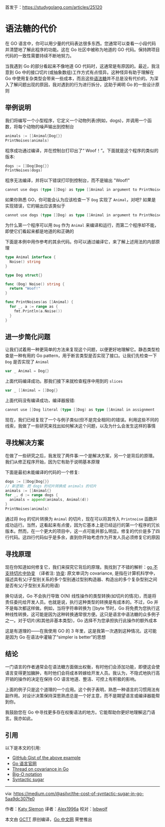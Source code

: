首发于：https://studygolang.com/articles/25120

# 语法糖的代价

在 GO 语言中，你可以用少量的代码表达很多东西。您通常可以查看一小段代码并清楚地了解此程序的功能。这在 Go 社区中被称为地道的 GO 代码。保持跨项目代码的一致性需要持续不断地努力。

当我遇到 Go 的部分看起来不像地道 GO 代码时，这通常是有原因的。最近，我注意到 Go 中的接口切片(或抽象数组)工作方式有点怪异。这种怪异有助于理解在 Go 中使用复杂类型会带来一些成本，而且这些[语法糖](https://en.wikipedia.org/wiki/Syntactic_sugar)并不总是没有代价的。为深入了解问题出现的原因，我对遇到的行为进行拆分，这助于阐明 Go 的一些设计原则

## 举例说明

我们将编写一个小型程序，它定义一个动物列表(例如，dogs)，并调用一个函数，将每个动物的噪声输出到控制台

```go
animals := []Animal{Dog{}}
PrintNoises(animals)
```

程序成功通过编译，并在控制台打印出了“ Woof！”。下面就是这个程序的类似的版本:

```go
dogs := []Dog{Dog{}}
PrintNoises(dogs)
```

程序无法编译，并将以下错误打印到控制台，而不是输出 "Woof!"

```go
cannot use dogs (type []Dog) as type []Animal in argument to PrintNoises
```

如果你熟悉 GO，你可能会认为应该检查一下 `Dog` 实现了 `Animal`，对吧? 如果是实现错误，它的输出应该类似于

```go
cannot use dogs (type []Dog) as type []Animal in argument to PrintNoises: []Dog does not implement []Animal (missing Noise method)
```

为什么第一个程序可以用 `Dog` 作为 `Animal` 来编译和运行，而第二个程序却不能，即使它们看起来都是地道的和正确的

下面是本例中用作参考的其余代码。你可以通过编译它，来了解上述用法的内部原理

```go
type Animal interface {
  Noise() string
}

type Dog struct{}

func (Dog) Noise() string {
  return "Woof!"
}

func PrintNoises(as []Animal) {
  for _, a := range as {
    fmt.Println(a.Noise())
  }
}
```

## 进一步简化问题

让我们试着用一种更简单的方法来复现这个问题，以便更好地理解它。静态类型检查是一种有用的 Go pattern，用于断言类型是否实现了接口。让我们先检查一下 `Dog` 是否实现了 `Animal`

```go
var _ Animal = Dog{}
```

上面代码编译成功。那我们接下来就检查程序中用到的 `slices`

```go
var _ []Animal = []Dog{}
```

上面代码没有编译成功，编译器报错:

```go
cannot use []Dog literal (type []Dog) as type []Animal in assignment
```

现在，我们已经复现了一个与例子类似(但不是完全相同)的错误。利用这些不同的线索，我做了一些研究来找出如何解决这个问题，以及为什么会发生这样的事情

## 寻找解决方案

在做了一些研究之后，我发现了两件事:一个是解决方案，另一个是背后的原理。我们从修正程序开始，因为它有助于说明基本原理

下面是最初未能编译的代码的一个修复:

```go
dogs := []Dog{Dog{}}
// 新逻辑: 把 dogs 的切片转换成 animals 的切片
animals := []Animal{}
for _, d := range dogs {
  animals = append(animals, Animal(d))
}
PrintNoises(animals)
```

通过将 `Dog` 的切片转换为 `Animal` 的切片，现在可以将其传入 `Printnoise` 函数并成功运行。当然，这看起来有点傻，因为它基本上是已经运行的第一个程序的冗长版本。然而，在一个更大的项目中，这一点可能并那么明显。修复的代价是多了四行代码。这四行代码似乎是多余，直到你开始考虑作为开发人员必须修复它的原因

## 寻找原理

现在你知道如何修复它，我们来探究它背后的原理。我找到了不错的解析：[go 不支持切片中协变](https://www.reddit.com/r/golang/comments/3gtg3i/passing_slice_of_values_as_slice_of_interfaces/)
（译者注: [协变](https://zh.wikipedia.org/wiki/%E5%8D%8F%E5%8F%98%E4%B8%8E%E9%80%86%E5%8F%98): 原文单词为 covariance, 是指在计算机科学中，描述具有父/子型别关系的多个型别通过型别构造器、构造出的多个复杂型别之间是否有父/子型别关系的用语)

换句话说，Go 不会执行导致 O(N) 线性操作的类型转换(如切片的情况)，而是将责任委托给开发人员。也就是说，执行这种类型的转换是有成本的。不过，Go 并不是每次都这样做。例如，当将字符串转换为 []byte 节时，Go 将免费为您执行这种线性转换，这可能是因为这种转换通常很方便。这只是语言中语法糖的众多例子之一。对于切片(和其他非基本类型)，Go 选择不为您承担执行此操作的额外成本

这是有道理的——在我使用 GO 的 3 年里，这是我第一次遇到这种情况。这可能是因为 Go 在语法中灌输了“simpler is better”的思想

## 结论

一门语言的作者通常会在语法糖方面做出权衡，有时他们会添加功能，即便这会使语言变得更加臃肿，有时他们会将成本转嫁给开发人员。我认为，不隐式地执行高开销的操作的决定在保持 GO 语言地道、整洁、可控上有积极的影响。

上面的例子只是这个道理的一个应用。这个例子表明，熟悉一种语言的习惯用法有副作用。对设计决策保持深思熟虑总是一个好主意，而不是期望语言或编译器能帮到你。

我鼓励您在 Go 中寻找更多存在权衡语法的地方。它能帮助你更好地理解这门语言。我亦如此。

## 引用

以下是本文的引用:

* [GitHub Gist of the above example](https://gist.github.com/asilvr/4d4da3cdc8180c5a9740d2890d833923)
* [Go 语言官网](https://golang.org)
* [Thread on covariance in Go](https://www.reddit.com/r/golang/comments/3gtg3i/passing_slice_of_values_as_slice_of_interfaces/)
* [Big-O notation](https://en.wikipedia.org/wiki/Big_O_notation)
* [Syntactic sugar](https://en.wikipedia.org/wiki/Syntactic_sugar)

---

via: https://medium.com/@asilvr/the-cost-of-syntactic-sugar-in-go-5aa9dc307fe0

作者：[Katy Slemon](https://medium.com/@katyslemon)
译者：[Alex1996a](https://github.com/Alex1996a)
校对：[lxbwolf](https://github.com/lxbwolf)

本文由 [GCTT](https://github.com/studygolang/GCTT) 原创编译，[Go 中文网](https://studygolang.com/) 荣誉推出
